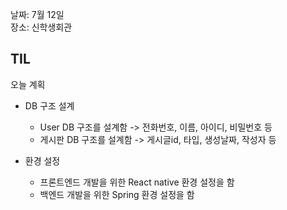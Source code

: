 날짜: 7월 12일  
장소: 신학생회관 

## TIL

오늘 계획
- DB 구조 설계
  - User DB 구조를 설계함 -> 전화번호, 이름, 아이디, 비밀번호 등
  - 게시판 DB 구조를 설계함 -> 게시글id, 타입, 생성날짜, 작성자 등
  
- 환경 설정
  - 프론트엔드 개발을 위한 React native 환경 설정을 함
  - 백엔드 개발을 위한 Spring 환경 설정을 함
  
